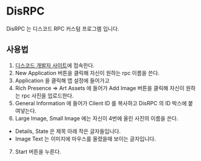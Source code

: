 # DisRPC
DisRPC 는 디스코드 RPC 커스텀 프로그램 입니다. <br>

## 사용법
1. [디스코드 개발자 사이트](https://discord.com/developers/applications)에 접속한다. <br>
2. New Application 버튼을 클릭해 자신이 원하는 rpc 이름을 쓴다. <br>
3. Application 을 클릭해 앱 설정에 들어가고
4. Rich Presence => Art Assets 에 들어가 Add Image 버튼을 클릭해 자신이 원하는 rpc 사진을 업로드한다.
5. General Information 에 들어가 Cilent ID 를 복사하고 DisRPC 의 ID 박스에 붙여넣는다.
6. Large Image, Small Image 에는 자신이 4번에 올린 사진의 이름을 쓴다.
- Details, State 은 제목 아래 작은 글자들입니다.
- Image Text 는 이미지에 마우스를 올렸을때 보이는 글자입니다.
7. Start 버튼을 누른다.
